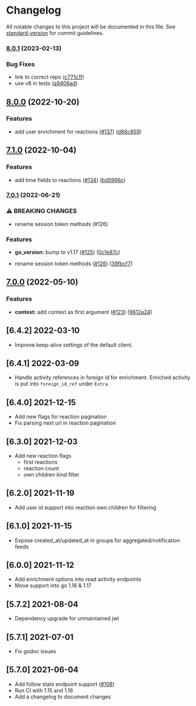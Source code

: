 # Changelog

All notable changes to this project will be documented in this file. See [standard-version](https://github.com/conventional-changelog/standard-version) for commit guidelines.

### [8.0.1](https://github.com/GetStream/stream-go2/compare/v8.0.0...v8.0.1) (2023-02-13)


### Bug Fixes

* link to correct repo ([c771c1f](https://github.com/GetStream/stream-go2/commit/c771c1fe49c1ae1ef502fd3015383effe0bbc317))
* use v8 in tests ([a9406ad](https://github.com/GetStream/stream-go2/commit/a9406adb46678089d6e957299efcfea134494334))

## [8.0.0](https://github.com/GetStream/stream-go2/compare/v7.1.0...v8.0.0) (2022-10-20)


### Features

* add user enrichment for reactions ([#137](https://github.com/GetStream/stream-go2/issues/137)) ([d88c659](https://github.com/GetStream/stream-go2/commit/d88c659dd5520cdd9bc8388912857834f0b4086b))

## [7.1.0](https://github.com/GetStream/stream-go2/compare/v7.0.1...v7.1.0) (2022-10-04)


### Features

* add time fields to reactions ([#134](https://github.com/GetStream/stream-go2/issues/134)) ([bd5966c](https://github.com/GetStream/stream-go2/commit/bd5966c3eb5930cd050844412fe093060ad64222))

### [7.0.1](https://github.com/GetStream/stream-go2/compare/v7.0.0...v7.0.1) (2022-06-21)


### ⚠ BREAKING CHANGES

* rename session token methods (#126)

### Features

* **go_version:** bump to v1.17 ([#125](https://github.com/GetStream/stream-go2/issues/125)) ([0c1e87c](https://github.com/GetStream/stream-go2/commit/0c1e87c0451859787d95de11a955253d8ee00b49))


* rename session token methods ([#126](https://github.com/GetStream/stream-go2/issues/126)) ([39fbcf7](https://github.com/GetStream/stream-go2/commit/39fbcf75c16aa26c70c12afbd5d4d9faab8d5a4e))

## [7.0.0](https://github.com/GetStream/stream-go2/compare/v6.4.2...v7.0.0) (2022-05-10)


### Features

* **context:** add context as first argument ([#123](https://github.com/GetStream/stream-go2/issues/123)) ([9612a24](https://github.com/GetStream/stream-go2/commit/9612a24b921d4aeb8ab4b22e8c5ddd93e84ecf9e))

## [6.4.2] 2022-03-10

- Improve keep-alive settings of the default client.

## [6.4.1] 2022-03-09

- Handle activity references in foreign id for enrichment. Enriched activity is put into `foreign_id_ref` under `Extra`.

## [6.4.0] 2021-12-15

- Add new flags for reaction pagination
- Fix parsing next url in reaction pagination

## [6.3.0] 2021-12-03

- Add new reaction flags
  - first reactions
  - reaction count
  - own children kind filter

## [6.2.0] 2021-11-19

- Add user id support into reaction own children for filtering

## [6.1.0] 2021-11-15

- Expose created_at/updated_at in groups for aggregated/notification feeds

## [6.0.0] 2021-11-12

- Add enrichment options into read activity endpoints
- Move support into go 1.16 & 1.17

## [5.7.2] 2021-08-04

- Dependency upgrade for unmaintained jwt

## [5.7.1] 2021-07-01

- Fix godoc issues

## [5.7.0] 2021-06-04

- Add follow stats endpoint support ([#108](https://github.com/GetStream/stream-go2/pull/108))
- Run CI with 1.15 and 1.16
- Add a changelog to document changes

